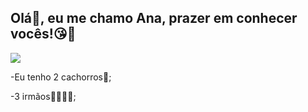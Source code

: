 ## Olá👋, eu me chamo Ana, prazer em conhecer vocês!😘💋
![](https://media1.tenor.com/m/ehlY_E-SD7kAAAAd/gera-sebo-aesthetic.gif)

-Eu tenho 2 cachorros🦮;

-3 irmãos🧒🧔‍♂️👩;

